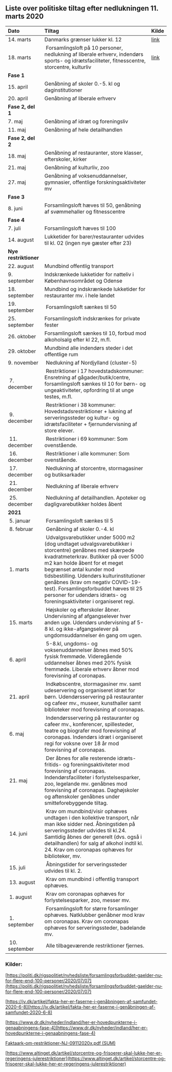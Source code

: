 ## Liste over politiske tiltag efter nedlukningen 11. marts 2020

| Dato | Tiltag | Kilde
|:--|:--|:--|
| 14. marts | Danmarks grænser lukker kl. 12 | [link](https://web.archive.org/web/20200406163109/https://www.dr.dk/nyheder/indland/statsministeren-danmarks-graenser-lukker-fra-klokken-12-i-morgen)
| 18. marts | Forsamlingsloft på 10 personer, nedlukning af liberale erhverv, indendørs sports- og idrætsfaciliteter, fitnesscentre, storcentre, kulturliv | [link](https://web.archive.org/web/20200920230538/https://anklagemyndigheden.dk/da/boedetakster-overtraedelse-af-forbud-mod-stoerre-forsamlinger-som-foelge-af-covid-19)
| **Fase 1** |
| 15. april | Genåbning af skoler 0.-5. kl og daginstitutioner |
| 20. april | Genåbning af liberale erhverv |
| **Fase 2, del 1** |
| 7. maj | Genåbning af idræt og foreningsliv |
| 11. maj | Genåbning af hele detailhandlen |
| **Fase 2, del 2** |
| 18. maj | Genåbning af restauranter, store klasser, efterskoler, kirker |
| 21. maj | Genåbning af kulturliv, zoo |
| 27. maj | Genåbning af voksenuddannelser, gymnasier, offentlige forskningsaktiviteter mv |
| **Fase 3** |
| 8. juni | Forsamlingsloft hæves til 50, genåbning af svømmehaller og fitnesscentre |
| **Fase 4** |
| 7. juli | Forsamlingsloft hæves til 100 |
| 14. august | Lukketider for barer/restauranter udvides til kl. 02 (ingen nye gæster efter 23) |
| **Nye restriktioner** |
| 22. august | Mundbind offentlig transport |
| 9. september | Indskrænkede lukketider for natteliv i Københavnsområdet og Odense |
| 18. september | Mundbind og indskrænkede lukketider for restauranter mv. i hele landet |
| 19. september | Forsamlingsloft sænkes til 50
| 25. september | Forsamlingsloft indskrænkes for private fester |
| 26. oktober | Forsamlingsloft sænkes til 10, forbud mod alkoholsalg efter kl 22, m.fl. |
| 29. oktober | Mundbind alle indendørs steder i det offentlige rum |
| 9. november | Nedlukning af Nordjylland (cluster-5) |
| 7. december | Restriktioner i 17 hovedstadskommuner: Ensretning af gågader/butik/centre,  forsamlingsloft sænkes til 10 for børn- og ungeaktiviteter, opfordring til at unge testes, m.fl.  |
| 9. december | Restriktioner i 38 kommuner: Hovedstadsrestriktioner + lukning af serveringssteder og kultur- og idrætsfaciliteter + fjernundervisning af store elever.  |
| 11. december | Restriktioner i 69 kommuner: Som ovenstående.  |
| 16. december | Restriktioner i alle kommuner: Som ovenstående.  |
| 17. december | Nedlukning af storcentre, stormagasiner og butiksarkader |
| 21. december | Nedlukning af liberale erhverv |
| 25. december | Nedlukning af detailhandlen. Apoteker og dagligvarebutikker holdes åbent |
| **2021** |
| 5. januar | Forsamlingsloft sænkes til 5 |
| 8. februar | Genåbning af skoler 0.-4. kl |
| 1. marts | Udvalgsvarebutikker under 5000 m2 (dog undtaget udvalgsvarebutikker i storcentre) genåbnes med skærpede kvadratmeterkrav. Butikker på over 5000 m2 kan holde åbent for et meget begrænset antal kunder mod tidsbestilling. Udendørs kulturinstitutioner genåbnes (krav om negativ COVID-19-test). Forsamlingsforbuddet hæves til 25 personer for udendørs idræts- og foreningsaktiviteter i organiseret regi.|
| 15. marts | Højskoler og efterskoler åbner. Undervisning af afgangselever hver anden uge. Udendørs undervisning af 5-8 kl. og ikke-afgangselever på ungdomsuddannelser én gang om ugen. |
| 6. april | 5-8.kl, ungdoms- og voksenuddannelser åbnes med 50% fysisk fremmøde. Videregående uddannelser åbnes med 20% fysisk fremmøde. Liberale erhverv åbner mod forevisning af coronapas.  |
| 21. april | Indkøbscentre, stormagasiner mv. samt udeservering og organiseret idræt for børn. Udendørsservering på restauranter og cafeer mv., museer, kunsthaller samt biblioteker mod forevisning af coronapas. |
| 6. maj | Indendørsservering på restauranter og cafeer mv., konferencer, spillesteder, teatre og biografer mod forevisning af coronapas. Indendørs idræt i organiseret regi for voksne over 18 år mod forevisning af coronapas. |
| 21. maj | Der åbnes for alle resterende idræts- fritids- og foreningsaktiviteter mod forevisning af coronapas. Indendørsfaciliteter i forlystelsesparker, zoo, legelande mv. genåbnes mod forevisning af coronapas. Daghøjskoler og aftenskoler genåbnes under smitteforebyggende tiltag.  |
| 14. juni | Krav om mundbind/visir ophæves undtagen i den kollektive transport, når man ikke sidder ned.  Åbningstiden på serveringssteder udvides til kl.24. Samtidig åbnes der generelt (dvs. også i detailhandlen) for salg af alkohol indtil kl. 24. Krav om coronapas ophæves for biblioteker, mv. |
| 15. juli | Åbningstider for serveringssteder udvides til kl. 2. |
| 13. august | Krav om mundbind i offentlig transport ophæves. |
| 1. august | Krav om coronapas ophæves for forlystelsesparker, zoo, messer mv. |
| 1. september | Forsamlingsloft for større forsamlinger ophæves. Natklubber genåbner mod krav om coronapas. Krav om coronapas ophæves for serveringssteder, badelande mv. |
| 10. september | Alle tilbageværende restriktioner fjernes. |



### Kilder:


[https://politi.dk/rigspolitiet/nyhedsliste/forsamlingsforbuddet-gaelder-nu-for-flere-end-100-personer/2020/07/07](https://politi.dk/rigspolitiet/nyhedsliste/forsamlingsforbuddet-gaelder-nu-for-flere-end-100-personer/2020/07/07)

[https://jv.dk/artikel/fakta-her-er-faserne-i-genåbningen-af-samfundet-2020-6-8](https://jv.dk/artikel/fakta-her-er-faserne-i-genåbningen-af-samfundet-2020-6-8)

[https://www.dr.dk/nyheder/indland/her-er-hovedpunkterne-i-genaabningens-fase-4](https://www.dr.dk/nyheder/indland/her-er-hovedpunkterne-i-genaabningens-fase-4)

[Faktaark-om-restriktioner-NJ-09112020x.pdf (SUM)](https://sum.dk/Aktuelt/Nyheder/Coronavirus/2020/November/~/media/Filer%20-%20dokumenter/01-corona/Faktaark-om-restriktioner-NJ-09112020x.pdf)

[https://www.altinget.dk/artikel/storcentre-og-frisoerer-skal-lukke-her-er-regeringens-julerestriktioner](https://www.altinget.dk/artikel/storcentre-og-frisoerer-skal-lukke-her-er-regeringens-julerestriktioner)
